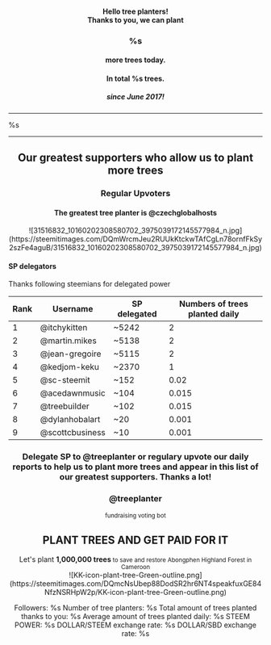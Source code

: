 <center>
  <h4>Hello tree planters!<br /> Thanks to you, we can plant </h4>
  <h3>%s</h3><h4> more trees today. </h4>
  <h4>In total  %s trees.</h4>
  <h5> since June 2017!</h5>
</center>

---

%s

---

<center>
<h2>Our greatest supporters who allow us to plant more trees</h2>
<h3>Regular Upvoters</h3>
<h4>The greatest tree planter is @czechglobalhosts</h4>
</center>
<center>![31516832_10160202308580702_3975039172145577984_n.jpg](https://steemitimages.com/DQmWrcmJeu2RUUkKtckwTAfCgLn78ornfFkSy2szFe4aguB/31516832_10160202308580702_3975039172145577984_n.jpg)</center>
<h4>SP delegators</h4>
Thanks following steemians for delegated power

Rank | Username | SP delegated | Numbers of trees planted daily
---|---|---|---
1 | @itchykitten | ~5242 | 2
2 | @martin.mikes | ~5138 | 2
3 | @jean-gregoire | ~5115 | 2
4 | @kedjom-keku | ~2370 | 1
5 | @sc-steemit | ~152 | 0.02
6 | @acedawnmusic | ~104 | 0.015
7 | @treebuilder | ~102 | 0.015
8 | @dylanhobalart | ~20 | 0.001
9 | @scottcbusiness | ~10 | 0.001

<center><h3>Delegate SP to @treeplanter or regulary upvote our daily reports to help us to plant more trees and appear in this list of our greatest supporters. 
Thanks a lot!</h3><center>

<center><h3>@treeplanter<br /></h3><small>fundraising voting bot</small><h2>PLANT TREES AND GET PAID FOR IT</h2>Let's plant <strong>1,000,000 trees</strong><small> to save and restore Abongphen Highland Forest in Cameroon</small></center>

<center> ![KK-icon-plant-tree-Green-outline.png](https://steemitimages.com/DQmcNsUbep88DodSR2hr6NT4speakfuxGE84NfzNSRHpW2p/KK-icon-plant-tree-Green-outline.png) </center> 

Followers: %s
Number of tree planters: %s
Total amount of trees planted thanks to you: %s
Average amount of trees planted daily: %s
STEEM POWER: %s
DOLLAR/STEEM exchange rate: %s
DOLLAR/SBD exchange rate: %s
